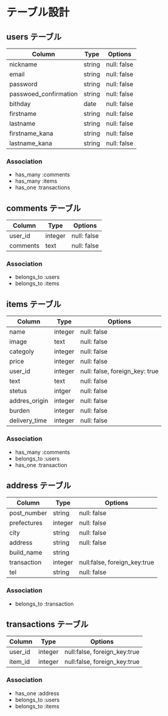# テーブル設計

## users テーブル

| Column                    | Type   | Options     |
| --------                  | ------ | ----------- |
| nickname                  | string | null: false |
| email                     | string | null: false |
| password                  | string | null: false |
| passwoed_confirmation     | string | null: false |
| bithday                   | date   | null: false |
| firstname                 | string | null: false |
| lastname                  | string | null: false |
| firstname_kana            | string | null: false |
| lastname_kana             | string | null: false |

### Association

- has_many :comments
- has_many :items
- has_one :transactions

## comments テーブル

| Column | Type   | Options     |
| ------ | ------ | ----------- |
| user_id| integer| null: false |
| comments| text  | null: false |

### Association

- belongs_to :users
- belongs_to :items

## items テーブル

| Column | Type       | Options                    |
| ------ | ---------- | -------------------------- |
| name   | integer    |   null: false              |
| image  | text       | null: false                |
| categoly| integer   | null: false                |
| price  | integer    | null: false                |
| user_id| integer    | null: false, foreign_key: true |
| text   | text        | null: false               |
| stetus | intger      | null: false               |
| addres_origin| integer | null: false             |
| burden | integer     | null: false               |
| delivery_time| integer | null: false             |

### Association

- has_many :comments
- belongs_to :users
- has_one :transaction





## address テーブル

| Column  | Type       | Options    |
| ------- | ---------- | ---------- |
| post_number | string | null: false|
| prefectures| integer | null: false|
| city    | string     | null: false |
| address | string     | null: false |
| build_name| string   |             |
|transaction| integer  |null:false, foreign_key:true|
| tel     | string     | null: false |

### Association
- belongs_to :transaction

## transactions テーブル

| Column  | Type       | Options                        |
| ------- | ---------- | ------------------------------ |
| user_id | integer    |  null:false, foreign_key:true  |
| item_id | integer    |  null:false, foreign_key:true  |

### Association
- has_one :address
- belongs_to :users
- belongs_to :items
